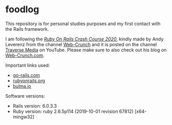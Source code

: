 # foodlog

This repository is for personal studies purposes and my first contact with the Rails framework.

I am following the [*Ruby On Rails Crash Course 2020*](https://www.youtube.com/watch?v=B3Fbujmgo60), kindly made by Andy Leverenz from the channel [Web-Crunch](https://www.youtube.com/c/Webcrunch) and it is posted on the channel [Traverse Media](https://www.youtube.com/user/TechGuyWeb) on YouTube. Please make sure to also check out his blog on [Web-Crunch.com](https://web-crunch.com/).

Important links used:
- [go-rails.com](https://gorails.com/)
- [rubyonrails.org](https://rubyonrails.org/)
- [bulma.io](https://bulma.io/)

Software versions:
- Rails version: 6.0.3.3
- Ruby version: ruby 2.6.5p114 (2019-10-01 revision 67812) [x64-mingw32]